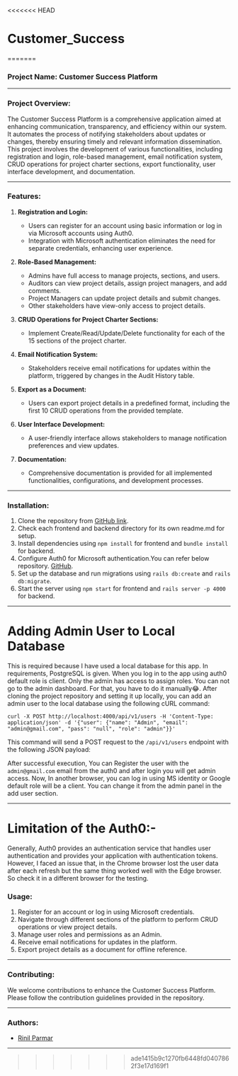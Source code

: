 <<<<<<< HEAD
# Customer_Success
=======
### Project Name: Customer Success Platform

---

### Project Overview:

The Customer Success Platform is a comprehensive application aimed at enhancing communication, transparency, and efficiency within our system. It automates the process of notifying stakeholders about updates or changes, thereby ensuring timely and relevant information dissemination. This project involves the development of various functionalities, including registration and login, role-based management, email notification system, CRUD operations for project charter sections, export functionality, user interface development, and documentation.

---

### Features:

1. **Registration and Login:**
   - Users can register for an account using basic information or log in via Microsoft accounts using Auth0.
   - Integration with Microsoft authentication eliminates the need for separate credentials, enhancing user experience.

2. **Role-Based Management:**
   - Admins have full access to manage projects, sections, and users.
   - Auditors can view project details, assign project managers, and add comments.
   - Project Managers can update project details and submit changes.
   - Other stakeholders have view-only access to project details.

3. **CRUD Operations for Project Charter Sections:**
   - Implement Create/Read/Update/Delete functionality for each of the 15 sections of the project charter.

4. **Email Notification System:**
   - Stakeholders receive email notifications for updates within the platform, triggered by changes in the Audit History table.

5. **Export as a Document:**
   - Users can export project details in a predefined format, including the first 10 CRUD operations from the provided template.

6. **User Interface Development:**
   - A user-friendly interface allows stakeholders to manage notification preferences and view updates.

7. **Documentation:**
   - Comprehensive documentation is provided for all implemented functionalities, configurations, and development processes.

---

### Installation:

1. Clone the repository from [GitHub link](#).
2. Check each frontend and backend directory for its own readme.md for setup.
3. Install dependencies using `npm install` for frontend and `bundle install` for backend.
4. Configure Auth0 for Microsoft authentication.You can refer below repository.
   [GitHub](https://github.com/Rinil-Parmar/Login-Auth0-MSidentity).
5. Set up the database and run migrations using `rails db:create` and `rails db:migrate`.
6. Start the server using `npm start` for frontend and `rails server -p 4000` for backend.

---


# Adding Admin User to Local Database

This is required because I have used a local database for this app. In requirements, PostgreSQL is given. When you log in to the app using auth0 default role is client. Only the admin has access to assign roles. You can not go to the admin dashboard. For that, you have to do it manually😂.
After cloning the project repository and setting it up locally, you can add an admin user to the local database using the following cURL command:

```
curl -X POST http://localhost:4000/api/v1/users -H 'Content-Type: application/json' -d '{"user": {"name": "Admin", "email": "admin@gmail.com", "pass": "null", "role": "admin"}}'
```

This command will send a POST request to the `/api/v1/users` endpoint with the following JSON payload:


After successful execution, You can Register the user with the `admin@gmail.com` email from the auth0 and after login you will get admin access. Now, In another browser, you can log in using MS identity or Google default role will be a client. You can change it from the admin panel in the add user section.

---
# Limitation of the Auth0:-
Generally, Auth0 provides an authentication service that handles user authentication and provides your application with authentication tokens. However, I faced an issue that, in the Chrome browser lost the user data after each refresh but the same thing worked well with the Edge browser. So check it in a different browser for the testing.


### Usage:

1. Register for an account or log in using Microsoft credentials.
2. Navigate through different sections of the platform to perform CRUD operations or view project details.
3. Manage user roles and permissions as an Admin.
5. Receive email notifications for updates in the platform.
6. Export project details as a document for offline reference.

---

### Contributing:

We welcome contributions to enhance the Customer Success Platform. Please follow the contribution guidelines provided in the repository.

---


### Authors:

- [Rinil Parmar](https://github.com/Rinil-Parmar) 

---

>>>>>>> ade1415b9c1270fb6448fd0407862f3e17d169f1
